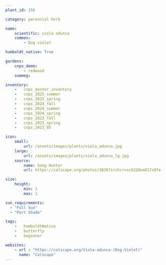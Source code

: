 ```yaml
---
plant_id: 156 

category: perennial herb

name: 
    scientific: viola adunca  
    common:
        - Dog violet

humboldt_native: True

gardens:
    cnps_demo:
        - redwood
    suemeg: 

inventory: 
    -   cnps_master_inventory
    -   cnps_2025_summer
    -   cnps_2025_spring
    -   cnps_2024_fall
    -   cnps_2024_summer
    -   cnps_2024_spring
    -   cnps_2023_fall
    -   cnps_2023_spring
    -   cnps_2023_05 

icon: 
    small: 
        url: /assets/images/plants/viola_adunca.jpg 
    large: 
        url: /assets/images/plants/viola_adunca_lg.jpg 
    source: 
        name: Song Hunter 
        url: https://calscape.org/photos/3838?srchcr=sc6228ea617c0fe 

size:
    height: 
        min: 1
        max: 1

sun_requirements:
  - "Full Sun"
  - "Part Shade"

tags:  
    -   humboldtNative
    -   butterfly
    -   beginner

websites:
    - url : "https://calscape.org/Viola-adunca-(Dog-Violet)"
      name: "Calscape"
---
```

